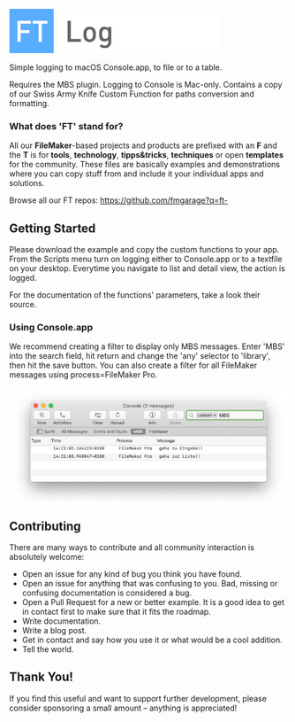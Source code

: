 <span style="background-color:#ffffff;"><img src="docs/assets/logo.png" style="height:80px;magin-bottom: 20px;"></span>

Simple logging to macOS Console.app, to file or to a table.

Requires the MBS plugin. Logging to Console is Mac-only. Contains a copy of our Swiss Army Knife Custom Function for paths conversion and formatting. 

### What does 'FT' stand for?

All our **FileMaker**-based projects and products are prefixed with an **F** and the **T** is for **tools**, **technology**, **tipps&tricks**, **techniques** or open **templates** for the community. These files are basically examples and demonstrations where you can copy stuff from and include it your individual apps and solutions.

Browse all our FT repos: https://github.com/fmgarage?q=ft-


## Getting Started

Please download the example and copy the custom functions to your app. From the Scripts menu turn on logging either to Console.app or to a textfile on your desktop. Everytime you navigate to list and detail view, the action is logged. 

For the documentation of the functions' parameters, take a look their source.

### Using Console.app

We recommend creating a filter to display only MBS messages. Enter 'MBS' into the search field, hit return and change the 'any' selector to 'library', then hit the save button. You can also create a filter for all FileMaker messages using process=FileMaker Pro.

![console](docs/assets/console.png)


## Contributing

There are many ways to contribute and all community interaction is absolutely welcome:

- Open an issue for any kind of bug you think you have found.
- Open an issue for anything that was confusing to you. Bad, missing or confusing documentation is considered a bug.
- Open a Pull Request for a new or better example. It is a good idea to get in contact first to make sure that it fits the roadmap.
- Write documentation.
- Write a blog post.
- Get in contact and say how you use it or what would be a cool addition.
- Tell the world.

## Thank You!

If you find this useful and want to support further development, please consider sponsoring a small amount – anything is appreciated!
